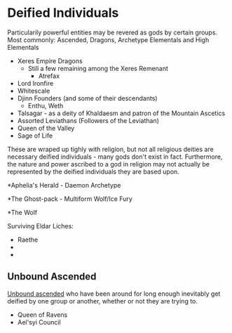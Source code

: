 # Deified Individuals

Particularily powerful entities may be revered as gods by certain groups.
Most commonly: Ascended, Dragons, Archetype Elementals and High Elementals

- Xeres Empire Dragons
  - Still a few remaining among the Xeres Remenant
    - Atrefax
- Lord Ironfire
- Whitescale
- Djinn Founders (and some of their descendants)
  - Enthu, Weth
- Talsagar - as a deity of Khaldaesm and patron of the Mountain Ascetics
- Assorted Leviathans (Followers of the Leviathan)
- Queen of the Valley
- Sage of Life


These are wraped up tighly with religion, but not all religious deities are necessary deified individuals - many gods don't exist in fact. 
Furthermore, the nature and power ascribed to a god in religion may not actually be represented by the deified individuals they are based upon.  


*Aphelia's Herald - Daemon Archetype

*The Ghost-pack - Multiform Wolf/Ice Fury

*The Wolf

Surviving Eldar Liches:
 - Raethe
 - 
 - 

## Unbound Ascended

[Unbound ascended](../../world/magic/ascended) who have been around for long enough inevitably get deified by one group or another, whether or not they are trying to. 

 - Queen of Ravens
 - Ael'syi Council
